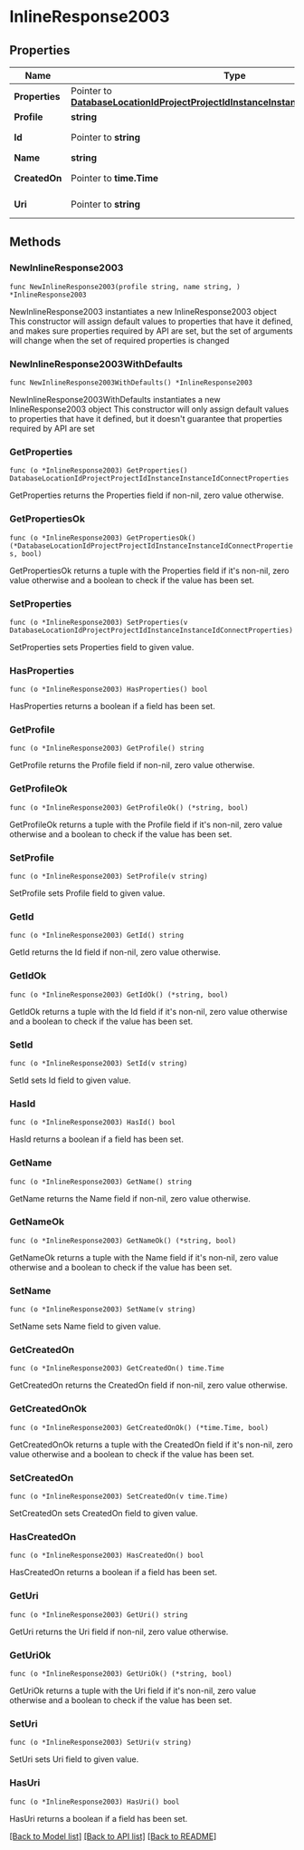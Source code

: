 # InlineResponse2003

## Properties

Name | Type | Description | Notes
------------ | ------------- | ------------- | -------------
**Properties** | Pointer to [**DatabaseLocationIdProjectProjectIdInstanceInstanceIdConnectProperties**](DatabaseLocationIdProjectProjectIdInstanceInstanceIdConnectProperties.md) |  | [optional] 
**Profile** | **string** |  | 
**Id** | Pointer to **string** |  | [optional] [readonly] 
**Name** | **string** |  | 
**CreatedOn** | Pointer to **time.Time** |  | [optional] [readonly] 
**Uri** | Pointer to **string** |  | [optional] [readonly] 

## Methods

### NewInlineResponse2003

`func NewInlineResponse2003(profile string, name string, ) *InlineResponse2003`

NewInlineResponse2003 instantiates a new InlineResponse2003 object
This constructor will assign default values to properties that have it defined,
and makes sure properties required by API are set, but the set of arguments
will change when the set of required properties is changed

### NewInlineResponse2003WithDefaults

`func NewInlineResponse2003WithDefaults() *InlineResponse2003`

NewInlineResponse2003WithDefaults instantiates a new InlineResponse2003 object
This constructor will only assign default values to properties that have it defined,
but it doesn't guarantee that properties required by API are set

### GetProperties

`func (o *InlineResponse2003) GetProperties() DatabaseLocationIdProjectProjectIdInstanceInstanceIdConnectProperties`

GetProperties returns the Properties field if non-nil, zero value otherwise.

### GetPropertiesOk

`func (o *InlineResponse2003) GetPropertiesOk() (*DatabaseLocationIdProjectProjectIdInstanceInstanceIdConnectProperties, bool)`

GetPropertiesOk returns a tuple with the Properties field if it's non-nil, zero value otherwise
and a boolean to check if the value has been set.

### SetProperties

`func (o *InlineResponse2003) SetProperties(v DatabaseLocationIdProjectProjectIdInstanceInstanceIdConnectProperties)`

SetProperties sets Properties field to given value.

### HasProperties

`func (o *InlineResponse2003) HasProperties() bool`

HasProperties returns a boolean if a field has been set.

### GetProfile

`func (o *InlineResponse2003) GetProfile() string`

GetProfile returns the Profile field if non-nil, zero value otherwise.

### GetProfileOk

`func (o *InlineResponse2003) GetProfileOk() (*string, bool)`

GetProfileOk returns a tuple with the Profile field if it's non-nil, zero value otherwise
and a boolean to check if the value has been set.

### SetProfile

`func (o *InlineResponse2003) SetProfile(v string)`

SetProfile sets Profile field to given value.


### GetId

`func (o *InlineResponse2003) GetId() string`

GetId returns the Id field if non-nil, zero value otherwise.

### GetIdOk

`func (o *InlineResponse2003) GetIdOk() (*string, bool)`

GetIdOk returns a tuple with the Id field if it's non-nil, zero value otherwise
and a boolean to check if the value has been set.

### SetId

`func (o *InlineResponse2003) SetId(v string)`

SetId sets Id field to given value.

### HasId

`func (o *InlineResponse2003) HasId() bool`

HasId returns a boolean if a field has been set.

### GetName

`func (o *InlineResponse2003) GetName() string`

GetName returns the Name field if non-nil, zero value otherwise.

### GetNameOk

`func (o *InlineResponse2003) GetNameOk() (*string, bool)`

GetNameOk returns a tuple with the Name field if it's non-nil, zero value otherwise
and a boolean to check if the value has been set.

### SetName

`func (o *InlineResponse2003) SetName(v string)`

SetName sets Name field to given value.


### GetCreatedOn

`func (o *InlineResponse2003) GetCreatedOn() time.Time`

GetCreatedOn returns the CreatedOn field if non-nil, zero value otherwise.

### GetCreatedOnOk

`func (o *InlineResponse2003) GetCreatedOnOk() (*time.Time, bool)`

GetCreatedOnOk returns a tuple with the CreatedOn field if it's non-nil, zero value otherwise
and a boolean to check if the value has been set.

### SetCreatedOn

`func (o *InlineResponse2003) SetCreatedOn(v time.Time)`

SetCreatedOn sets CreatedOn field to given value.

### HasCreatedOn

`func (o *InlineResponse2003) HasCreatedOn() bool`

HasCreatedOn returns a boolean if a field has been set.

### GetUri

`func (o *InlineResponse2003) GetUri() string`

GetUri returns the Uri field if non-nil, zero value otherwise.

### GetUriOk

`func (o *InlineResponse2003) GetUriOk() (*string, bool)`

GetUriOk returns a tuple with the Uri field if it's non-nil, zero value otherwise
and a boolean to check if the value has been set.

### SetUri

`func (o *InlineResponse2003) SetUri(v string)`

SetUri sets Uri field to given value.

### HasUri

`func (o *InlineResponse2003) HasUri() bool`

HasUri returns a boolean if a field has been set.


[[Back to Model list]](../README.md#documentation-for-models) [[Back to API list]](../README.md#documentation-for-api-endpoints) [[Back to README]](../README.md)


